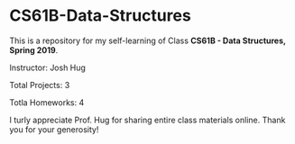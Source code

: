 # CS61B-Data-Structures

This is a repository for my self-learning of Class **CS61B - Data Structures, Spring 2019**.

Instructor: Josh Hug

Total Projects: 3

Totla Homeworks: 4

I turly appreciate Prof. Hug for sharing entire class materials online. Thank you for your generosity!